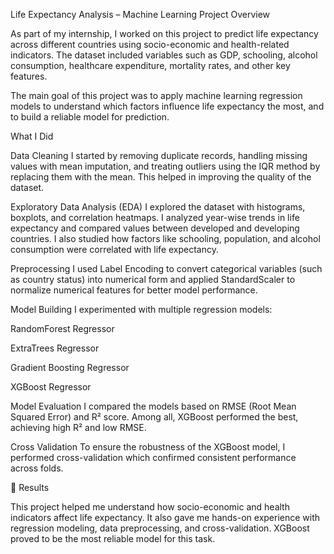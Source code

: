 Life Expectancy Analysis – Machine Learning Project
 Overview

As part of my internship, I worked on this project to predict life expectancy across different countries using socio-economic and health-related indicators. The dataset included variables such as GDP, schooling, alcohol consumption, healthcare expenditure, mortality rates, and other key features.

The main goal of this project was to apply machine learning regression models to understand which factors influence life expectancy the most, and to build a reliable model for prediction.

 What I Did 

Data Cleaning
I started by removing duplicate records, handling missing values with mean imputation, and treating outliers using the IQR method by replacing them with the mean. This helped in improving the quality of the dataset.

Exploratory Data Analysis (EDA)
I explored the dataset with histograms, boxplots, and correlation heatmaps. I analyzed year-wise trends in life expectancy and compared values between developed and developing countries. I also studied how factors like schooling, population, and alcohol consumption were correlated with life expectancy.

Preprocessing
I used Label Encoding to convert categorical variables (such as country status) into numerical form and applied StandardScaler to normalize numerical features for better model performance.

Model Building
I experimented with multiple regression models:

RandomForest Regressor

ExtraTrees Regressor

Gradient Boosting Regressor

XGBoost Regressor

Model Evaluation
I compared the models based on RMSE (Root Mean Squared Error) and R² score. Among all, XGBoost performed the best, achieving high R² and low RMSE.

Cross Validation
To ensure the robustness of the XGBoost model, I performed cross-validation which confirmed consistent performance across folds.

🔹 Results

This project helped me understand how socio-economic and health indicators affect life expectancy. It also gave me hands-on experience with regression modeling, data preprocessing, and cross-validation. XGBoost proved to be the most reliable model for this task.
